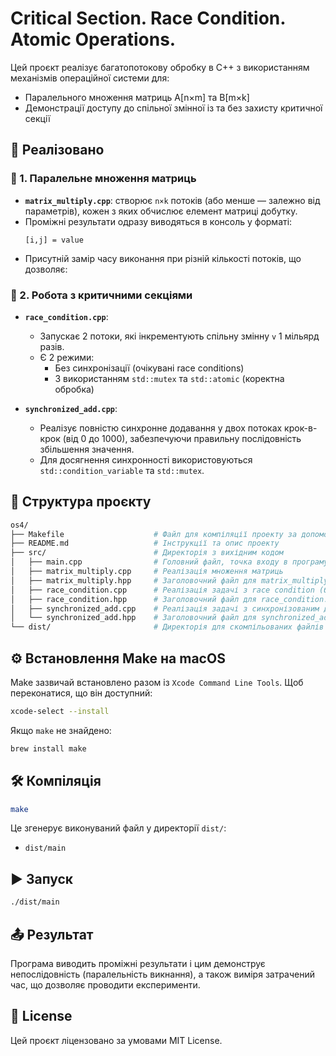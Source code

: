 # Critical Section. Race Condition. Atomic Operations.

Цей проєкт реалізує багатопотокову обробку в C++ з використанням механізмів операційної системи для:

- Паралельного множення матриць A[n×m] та B[m×k]
- Демонстрації доступу до спільної змінної із та без захисту критичної секції

## 🔧 Реалізовано

### 🧠 1. Паралельне множення матриць

- **`matrix_multiply.cpp`**: створює `n×k` потоків (або менше — залежно від параметрів), кожен з яких обчислює елемент матриці добутку.
- Проміжні результати одразу виводяться в консоль у форматі:
  ```
  [i,j] = value
  ```
- Присутній замір часу виконання при різній кількості потоків, що дозволяє:

### 🔐 2. Робота з критичними секціями

- **`race_condition.cpp`**:

  - Запускає 2 потоки, які інкрементують спільну змінну `v` 1 мільярд разів.
  - Є 2 режими:
    - Без синхронізації (очікувані race conditions)
    - З використанням `std::mutex` та `std::atomic` (коректна обробка)

- **`synchronized_add.cpp`**:
  - Реалізує повністю синхронне додавання у двох потоках крок-в-крок (від 0 до 1000), забезпечуючи правильну послідовність збільшення значення.
  - Для досягнення синхронності використовуються `std::condition_variable` та `std::mutex`.

## 📁 Структура проєкту

```bash
os4/
├── Makefile                    # Файл для компіляції проекту за допомогою Make
├── README.md                   # Інструкції та опис проекту
├── src/                        # Директорія з вихідним кодом
│   ├── main.cpp                # Головний файл, точка входу в програму
│   ├── matrix_multiply.cpp     # Реалізація множення матриць
│   ├── matrix_multiply.hpp     # Заголовочний файл для matrix_multiply.cpp
│   ├── race_condition.cpp      # Реалізація задачі з race condition (без критичної секції)
│   ├── race_condition.hpp      # Заголовочний файл для race_condition.cpp
│   ├── synchronized_add.cpp    # Реалізація задачі з синхронізованим додаванням
│   └── synchronized_add.hpp    # Заголовочний файл для synchronized_add.cpp
└── dist/                       # Директорія для скомпільованих файлів (зʼявиться після компіляції)

```

## ⚙️ Встановлення Make на macOS

Make зазвичай встановлено разом із `Xcode Command Line Tools`. Щоб переконатися, що він доступний:

```bash
xcode-select --install
```

Якщо `make` не знайдено:

```bash
brew install make
```

## 🛠️ Компіляція

```bash
make
```

Це згенерує виконуваний файл у директорії `dist/`:

- `dist/main`

## ▶️ Запуск

```bash
./dist/main
```

## 📤 Результат

Програма виводить проміжні результати і цим демонструє непослідовність (паралельність викнання), а також виміря затрачений час, що дозволяє проводити експерименти.

## 🪪 License

Цей проєкт ліцензовано за умовами MIT License.
